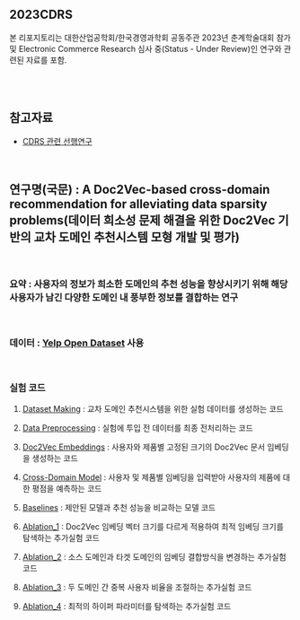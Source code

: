 ## 2023CDRS
본 리포지토리는 대한산업공학회/한국경영과학회 공동주관 2023년 춘계학술대회 참가 및 Electronic Commerce Research 심사 중(Status - Under Review)인 연구와 관련된 자료를 포함.

<br/>
<br/>

## 참고자료 
 
* [CDRS 관련 선행연구](https://www.notion.so/Cross-Domain-Recommendation-Ref-b0b19566c9194314a8bca813d0c2aad6)

<br/>

## 연구명(국문) : A Doc2Vec-based cross-domain recommendation for alleviating data sparsity problems(데이터 희소성 문제 해결을 위한 Doc2Vec 기반의 교차 도메인 추천시스템 모형 개발 및 평가)

<br/>

### 요약 : 사용자의 정보가 희소한 도메인의 추천 성능을 향상시키기 위해 해당 사용자가 남긴 다양한 도메인 내 풍부한 정보를 결합하는 연구

<br/>

### 데이터 : [Yelp Open Dataset](https://www.yelp.com/dataset) 사용

<br/>

### 실험 코드 

1. [Dataset Making](/2023CDRS/codes/yelp_make_dset.ipynb) : 교차 도메인 추천시스템을 위한 실험 데이터를 생성하는 코드
   

2. [Data Preprocessing](/2023CDRS/codes/yelp_preprocessing.ipynb) : 실험에 투입 전 데이터를 최종 전처리하는 코드

3. [Doc2Vec Embeddings](/2023CDRS/codes/Doc2Vec_embeddings.ipynb) : 사용자와 제품별 고정된 크기의 Doc2Vec 문서 임베딩을 생성하는 코드

4. [Cross-Domain Model](/2023CDRS/codes/Cross_Domain_Model.ipynb) : 사용자 및 제품별 임베딩을 입력받아 사용자의 제품에 대한 평점을 예측하는 코드

5. [Baselines](/2023CDRS/codes/Baselines.ipynb) : 제안된 모델과 추천 성능을 비교하는 모델 코드

6. [Ablation_1](/2023CDRS/codes/Ablation_1.ipynb) : Doc2Vec 임베딩 벡터 크기를 다르게 적용하여 최적 임베딩 크기를 탐색하는 추가실험 코드

7. [Ablation_2](/2023CDRS/codes/Ablation_2.ipynb) : 소스 도메인과 타겟 도메인의 임베딩 결합방식을 변경하는 추가실험 코드

8. [Ablation_3](/2023CDRS/codes/Ablation_3.ipynb) : 두 도메인 간 중복 사용자 비율을 조절하는 추가실험 코드

9. [Ablation_4](/2023CDRS/codes/Ablation_4.ipynb) : 최적의 하이퍼 파라미터를 탐색하는 추가실험 코드
